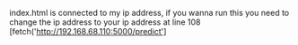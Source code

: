 index.html is connected to my ip address, if you wanna run this you need to change the ip address to your ip address at line 108 [fetch('http://192.168.68.110:5000/predict']

